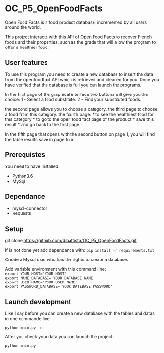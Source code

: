 # OC_P5_OpenFoodFacts

Open Food Facts is a food product database, incremented by all users around the world.

This project interacts with this API of Open Food Facts to recover French foods and their properties, such as the grade that will allow the program to offer a healthier food.

## User features

To use this program you need to create a new database to insert the data from the openfoodfact API which is retrieved and cleaned for you.
Once you have verified that the database is full you can launch the programs.

In the first page of the graphical interface two buttons will give you the choice:
    1 - Select a food substitute.
    2 - Find your substituted foods.

the second page allows you to choose a category.
the third page to choose a food from this category.
the fourth page:
    * to see the healthiest food for this category
    * to go to the open food fact page of the product
    * save this result
    * and go back to the first page

In the fifth page that opens with the second button on page 1, you will find the table
results save in page four.

## Prerequistes

You need to have installed:

* Python3.6
* MySql

## Dependance

* mysql-connector
* Requests

## Setup

git clone https://github.com/dibattista/OC_P5_OpenFoodFacts.git

If is not done yet add dependance with: `pip install -r requirements.txt`

Create a Mysql user who has the rights to create a database.

Add variable environment with this command line:<br />
```export YOUR_HOST='YOUR HOST'```<br />
```export NAME_DATABASE='YOUR DATABASE NAME'```<br />
```export USER_NAME='YOUR USER NAME'```<br />
```export PASSWORD_DATABASE='YOUR DATEBASE PASSWORD'```<br />

## Launch development

Like I say before you can create a new database with the tables and datas in one commande line:

```python main.py -n```

After you check your data you can launch the project:

```python main.py```
